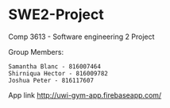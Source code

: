 # SWE2-Project
Comp 3613 - Software engineering 2 Project

Group Members: 

    Samantha Blanc - 816007464
    Shirniqua Hector - 816009782
    Joshua Peter - 816117607


App link http://uwi-gym-app.firebaseapp.com/
